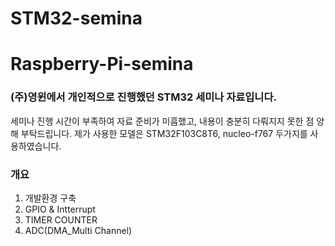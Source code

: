 # STM32-semina
# Raspberry-Pi-semina
### (주)영윈에서 개인적으로 진행했던 STM32 세미나 자료입니다.
세미나 진행 시간이 부족하여 자료 준비가 미흡했고, 내용이 충분히 다뤄지지 못한 점 양해 부탁드립니다.
제가 사용한 모델은 STM32F103C8T6, nucleo-f767 두가지를 사용하였습니다.
### 개요
1. 개발환경 구축
2. GPIO & Intterrupt
3. TIMER COUNTER
4. ADC(DMA_Multi Channel)
